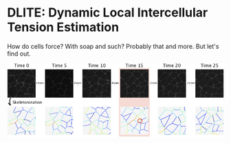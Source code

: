 # DLITE: Dynamic Local Intercellular Tension Estimation
How do cells force? With soap and such? Probably that and more. But let's find out. 

![alt text](Images/Fig7_2col.tiff "Description goes here")
